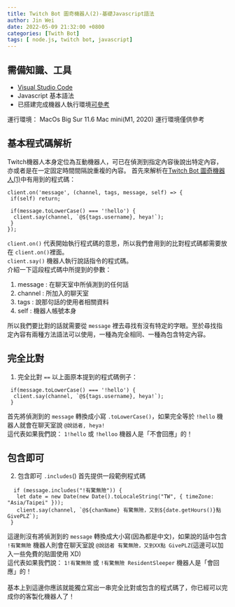 ```yaml
---
title: Twitch Bot 圖奇機器人(2)-基礎Javascript語法
author: Jin Wei
date: 2022-05-09 21:32:00 +0800
categories: [Twith Bot]
tags: [ node.js, twitch bot, javascript]
---
```


## 需備知識、工具

+ [Visual Studio Code](https://code.visualstudio.com/)
+ Javascript 基本語法
+ 已搭建完成機器人執行環境[可參考](https://jinwei0811.github.io/posts/TwitchBot/)

運行環境： MacOs Big Sur 11.6 Mac mini(M1, 2020)  運行環境僅供參考

## 基本程式碼解析

Twitch機器人本身定位為互動機器人，可已在偵測到指定內容後說出特定內容，亦或者是在一定固定時間間隔說重複的內容。
首先來解析在[Twitch Bot 圖奇機器人(1)](https://jinwei0811.github.io/posts/TwitchBot/)中有用到的程式碼：

```
client.on('message', (channel, tags, message, self) => {
 if(self) return;

 if(message.toLowerCase() === '!hello') {
  client.say(channel, `@${tags.username}, heya!`);
 }
});
```

`client.on()` 代表開始執行程式碼的意思，所以我們會用到的比對程式碼都需要放在 `client.on()`裡面。  
`client.say()` 機器人執行說話指令的程式碼。  
介紹一下這段程式碼中所提到的參數：

1. message : 在聊天室中所偵測到的任何話
2. channel : 所加入的聊天室
3. tags : 說那句話的使用者相關資料
4. self : 機器人帳號本身  

所以我們要比對的話就需要從 `message` 裡去尋找有沒有特定的字眼。至於尋找指定內容有兩種方法語法可以使用，一種為完全相同、一種為包含特定內容。

## 完全比對

1. 完全比對 `==` 以上面原本提到的程式碼例子：

```
 if(message.toLowerCase() === '!hello') {
  client.say(channel, `@${tags.username}, heya!`);
 }
 ```

 首先將偵測到的 `message` 轉換成小寫 `.toLowerCase()`，如果完全等於 `!hello` 機器人就會在聊天室說 `@說話者, heya!`  
 這代表如果我們說： `1!hello` 或 `!helloo` 機器人是「不會回應」的！  

## 包含即可

 2. 包含即可 `.includes`() 首先提供一段範例程式碼

 ```
   if (message.includes("!有驚無險")) {
    let date = new Date(new Date().toLocaleString("TW", { timeZone: "Asia/Taipei" }));
    client.say(channel, `@${chanName} 有驚無險，又到${date.getHours()}點 GivePLZ`);
  }
 ```

這邊則沒有將偵測到的 `message` 轉換成大小寫(因為都是中文)，如果說的話中包含 `!有驚無險` 機器人則會在聊天室說 `@說話者 有驚無險，又到XX點 GivePLZ`(這邊可以加入一些免費的貼圖使用 XD)  
這代表如果我們說： `1!有驚無險` 或 `!有驚無險 ResidentSleeper` 機器人是「會回應」的！  
</br>
基本上到這邊你應該就能獨立寫出一串完全比對或包含的程式碼了，你已經可以完成你的客製化機器人了！
